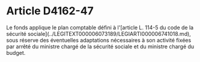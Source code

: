 # Article D4162-47

 

<div align="left">
  Le fonds applique le plan comptable défini à l'[article L. 114-5 du code de la sécurité sociale](../LEGITEXT000006073189/LEGIARTI000006741018.md), sous réserve des éventuelles adaptations nécessaires à son activité fixées par arrêté du ministre chargé de la sécurité sociale et du ministre chargé du budget. <br /> <br />